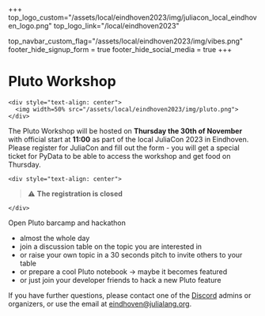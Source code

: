 +++
top_logo_custom="/assets/local/eindhoven2023/img/juliacon_local_eindhoven_logo.png"
top_logo_link="/local/eindhoven2023"

top_navbar_custom_flag="/assets/local/eindhoven2023/img/vibes.png"
footer_hide_signup_form = true
footer_hide_social_media = true
+++

# Pluto Workshop

~~~
<div style="text-align: center">
  <img width=50% src="/assets/local/eindhoven2023/img/pluto.png">
</div>
~~~
 
The Pluto Workshop will be hosted on **Thursday the 30th of November** with official start at **11:00** as part of the local JuliaCon 2023 in Eindhoven. Please register for JuliaCon and fill out the form - you will get a special ticket for PyData to be able to access the workshop and get food on Thursday.

~~~
<div style="text-align: center">
~~~
> :warning: **The registration is closed**
~~~
</div>
~~~


Open Pluto barcamp and hackathon 

- almost the whole day
- join a discussion table on the topic you are interested in 
- or raise your own topic in a 30 seconds pitch to invite others to your table
- or prepare a cool Pluto notebook -> maybe it becomes featured
- or just join your developer friends to hack a new Pluto feature

If you have further questions, please contact one of the [Discord](https://discord.gg/hYeUhkPKfD) admins or organizers, or use the email at [eindhoven@julialang.org](mailto:eindhoven@julialang.org).
